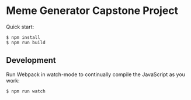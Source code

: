 # Meme Generator Capstone Project

Quick start:

```
$ npm install
$ npm run build
````

## Development

Run Webpack in watch-mode to continually compile the JavaScript as you work:

```
$ npm run watch
```
